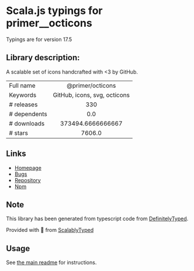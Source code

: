 
# Scala.js typings for primer__octicons

Typings are for version 17.5

## Library description:
A scalable set of icons handcrafted with <3 by GitHub.

|                    |                 |
| ------------------ | :-------------: |
| Full name          | @primer/octicons |
| Keywords           | GitHub, icons, svg, octicons |
| # releases         | 330 |
| # dependents       | 0.0 |
| # downloads        | 373494.6666666667 |
| # stars            | 7606.0 |

## Links
- [Homepage](https://primer.style/octicons)
- [Bugs](https://github.com/primer/octicons/issues)
- [Repository](https://github.com/primer/octicons)
- [Npm](https://www.npmjs.com/package/%40primer%2Focticons)
    


## Note
This library has been generated from typescript code from [DefinitelyTyped](https://definitelytyped.org).

Provided with :purple_heart: from [ScalablyTyped](https://github.com/oyvindberg/ScalablyTyped)

## Usage
See [the main readme](../../readme.md) for instructions.


